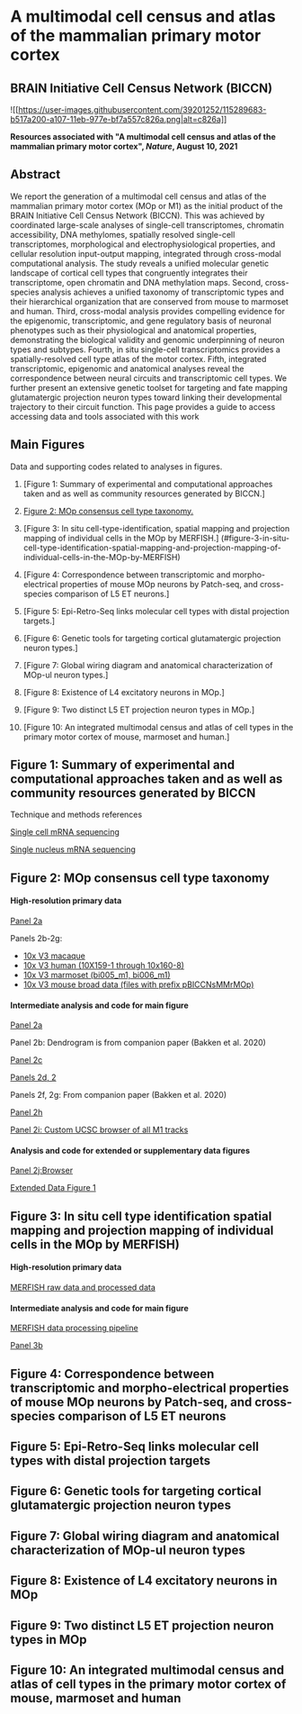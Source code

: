 # A multimodal cell census and atlas of the mammalian primary motor cortex
## BRAIN Initiative Cell Census Network (BICCN)

![[https://user-images.githubusercontent.com/39201252/115289683-b517a200-a107-11eb-977e-bf7a557c826a.png|alt=c826a]]

**Resources associated with "A multimodal cell census and atlas of the mammalian primary motor cortex", *Nature*, August 10, 2021**

## Abstract
We report the generation of a multimodal cell census and atlas of the mammalian primary motor cortex (MOp or M1) as the initial product of the BRAIN Initiative Cell Census Network (BICCN). This was achieved by coordinated large-scale analyses of single-cell transcriptomes, chromatin accessibility, DNA methylomes, spatially resolved single-cell transcriptomes, morphological and electrophysiological properties, and cellular resolution input-output mapping, integrated through cross-modal computational analysis. The study reveals a unified molecular genetic landscape of cortical cell types that congruently integrates their transcriptome, open chromatin and DNA methylation maps. Second, cross-species analysis achieves a unified taxonomy of transcriptomic types and their hierarchical organization that are conserved from mouse to marmoset and human. Third, cross-modal analysis provides compelling evidence for the epigenomic, transcriptomic, and gene regulatory basis of neuronal phenotypes such as their physiological and anatomical properties, demonstrating the biological validity and genomic underpinning of neuron types and subtypes. Fourth, in situ single-cell transcriptomics provides a spatially-resolved cell type atlas of the motor cortex. Fifth, integrated transcriptomic, epigenomic and anatomical analyses reveal the correspondence between neural circuits and transcriptomic cell types. We further present an extensive genetic toolset for targeting and fate mapping glutamatergic projection neuron types toward linking their developmental trajectory to their circuit function. This page provides a guide to access accessing data and tools associated with this work 


## Main Figures
Data and supporting codes related to analyses in figures.

1. [Figure 1: Summary of experimental and computational approaches taken and as well as community resources generated by BICCN.]

2. [Figure 2: MOp consensus cell type taxonomy.](#figure-2-mop-consensus-cell-type-taxonomy)

3. [Figure 3: In situ cell-type-identification, spatial mapping and projection mapping of individual cells in the MOp by MERFISH.] (#figure-3-in-situ-cell-type-identification-spatial-mapping-and-projection-mapping-of-individual-cells-in-the-MOp-by-MERFISH)

4. [Figure 4: Correspondence between transcriptomic and morpho-electrical properties of mouse MOp neurons by Patch-seq, and cross-species comparison of L5 ET neurons.] 

5. [Figure 5: Epi-Retro-Seq links molecular cell types with distal projection targets.] 

6. [Figure 6: Genetic tools for targeting cortical glutamatergic projection neuron types.]

7. [Figure 7: Global wiring diagram and anatomical characterization of MOp-ul neuron types.] 

8. [Figure 8: Existence of L4 excitatory neurons in MOp.] 

9. [Figure 9: Two distinct L5 ET projection neuron types in MOp.]

10. [Figure 10: An integrated multimodal census and atlas of cell types in the primary motor cortex of mouse, marmoset and human.]

 

## Figure 1: Summary of experimental and computational approaches taken and as well as community resources generated by BICCN

Technique and methods references

[Single cell mRNA sequencing](https://www.nature.com/articles/s41586-018-0654-5/)

[Single nucleus mRNA sequencing](https://www.biorxiv.org/content/10.1101/2020.03.31.016972v2)

   

## Figure 2: MOp consensus cell type taxonomy

#### High-resolution primary data			
[Panel 2a](http://data.nemoarchive.org/publication_release/MOp_MiniAtlas_2020/)

Panels 2b-2g: 
- [10x V3 macaque](http://data.nemoarchive.org/biccn/lab/lein/lein/transcriptomic/sncell/raw/)
- [10x V3 human (10X159-1 through 10x160-8)](http://data.nemoarchive.org/biccn/lab/linnarsson/transcriptome/sncell/10X/raw/10X159-1/)
- [10x V3 marmoset (bi005_m1, bi006_m1)](http://data.nemoarchive.org/biccn/lab/feng/transcriptome/sncell/raw/)
- [10x V3 mouse broad data (files with prefix pBICCNsMMrMOp)](http://data.nemoarchive.org/biccn/grant/huang/macosko/transcriptome/sncell/raw)
	
#### Intermediate analysis and code for main figure			
[Panel 2a](https://github.com/mukamel-lab/BICCN-Mouse-MOp/tree/master/flagship_fig2a)	

Panel 2b:	Dendrogram is from companion paper (Bakken et al. 2020)		

[Panel 2c](http://data.nemoarchive.org/brain/biccn/lab/lein/2020_M1_study_analysis/Transcriptomics/flagship/dendrogram_barplot)

[Panels 2d, 2](http://data.nemoarchive.org/brain/biccn/lab/lein/2020_M1_study_analysis/Transcriptomics/flagship/dendrogram_heatmap)

Panels 2f, 2g:	From companion paper (Bakken et al. 2020)

[Panel 2h](http://data.nemoarchive.org/biccn/lab/lein/2020_M1_study_analysis/Transcriptomics/flagship/cross_species_heatmap/GABAergic_avg_CP100K_expr.csv.gz)

[Panel 2i: Custom UCSC browser of all M1 tracks](https://genome.ucsc.edu/s/sarojas/hg38-mop-dense)	

#### Analysis and code for extended or supplementary data figures			
[Panel 2j:Browser](https://brainome.ucsd.edu/annoj/BICCN_MOp/)		

[Extended Data Figure 1](http://data.nemoarchive.org/brain/biccn/lab/lein/2020_M1_study_analysis/Transcriptomics/flagship/cluster_overlap_plots)		



## Figure 3: In situ cell type identification spatial mapping and projection mapping of individual cells in the MOp by MERFISH)

#### High-resolution primary data	
[MERFISH raw data and processed data](https://download.brainimagelibrary.org/02/26/02265ddb0dae51de/)


#### Intermediate analysis and code for main figure	
[MERFISH data processing pipeline](https://github.com/ZhuangLab/MERlin)

[Panel 3b](https://github.com/ZhuangLab/BICCN_MOp_2021/tree/main/flagship)

## Figure 4: Correspondence between transcriptomic and morpho-electrical properties of mouse MOp neurons by Patch-seq, and cross-species comparison of L5 ET neurons

## Figure 5: Epi-Retro-Seq links molecular cell types with distal projection targets

## Figure 6: Genetic tools for targeting cortical glutamatergic projection neuron types

## Figure 7: Global wiring diagram and anatomical characterization of MOp-ul neuron types

## Figure 8: Existence of L4 excitatory neurons in MOp

## Figure 9: Two distinct L5 ET projection neuron types in MOp

## Figure 10: An integrated multimodal census and atlas of cell types in the primary motor cortex of mouse, marmoset and human

